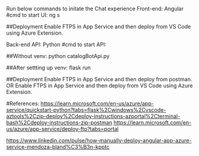 Run below commands to initate the Chat experience
Front-end: Angular
#cmd to start UI: ng s

##Deployment
Enable FTPS in App Service and then deploy from VS Code using Azure Extension.


Back-end API: Python
#cmd to start API: 

##Without venv:
python catalogBotApi.py

##After settting up venv:
flask run

##Deployment
Enable FTPS in App Service and then deploy from postman.
OR
Enable FTPS in App Service and then deploy from VS Code using Azure Extension.


#References:
https://learn.microsoft.com/en-us/azure/app-service/quickstart-python?tabs=flask%2Cwindows%2Cvscode-aztools%2Czip-deploy%2Cdeploy-instructions-azportal%2Cterminal-bash%2Cdeploy-instructions-zip-postman
https://learn.microsoft.com/en-us/azure/app-service/deploy-ftp?tabs=portal

https://www.linkedin.com/pulse/how-manually-deploy-angular-app-azure-service-mendoza-bland%C3%B3n-kpptc